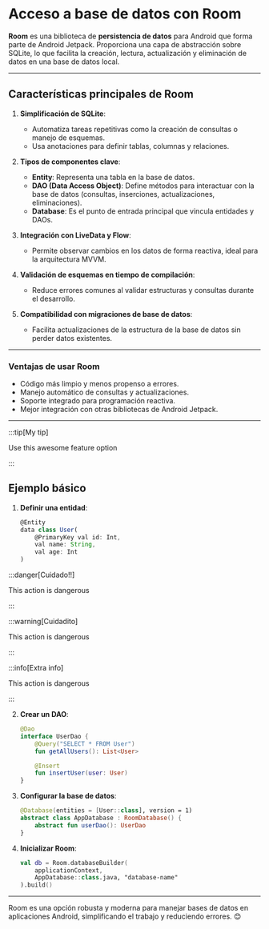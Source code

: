 # Acceso a base de datos con Room
**Room** es una biblioteca de **persistencia de datos** para Android que forma parte de Android Jetpack. Proporciona una capa de abstracción sobre SQLite, lo que facilita la creación, lectura, actualización y eliminación de datos en una base de datos local.

---

## **Características principales de Room**
1. **Simplificación de SQLite**:
   - Automatiza tareas repetitivas como la creación de consultas o manejo de esquemas.
   - Usa anotaciones para definir tablas, columnas y relaciones.

2. **Tipos de componentes clave**:
   - **Entity**: Representa una tabla en la base de datos.
   - **DAO (Data Access Object)**: Define métodos para interactuar con la base de datos (consultas, inserciones, actualizaciones, eliminaciones).
   - **Database**: Es el punto de entrada principal que vincula entidades y DAOs.

3. **Integración con LiveData y Flow**:
   - Permite observar cambios en los datos de forma reactiva, ideal para la arquitectura MVVM.

4. **Validación de esquemas en tiempo de compilación**:
   - Reduce errores comunes al validar estructuras y consultas durante el desarrollo.

5. **Compatibilidad con migraciones de base de datos**:
   - Facilita actualizaciones de la estructura de la base de datos sin perder datos existentes.

---

### **Ventajas de usar Room**
- Código más limpio y menos propenso a errores.
- Manejo automático de consultas y actualizaciones.
- Soporte integrado para programación reactiva.
- Mejor integración con otras bibliotecas de Android Jetpack.

---

:::tip[My tip]

Use this awesome feature option

:::

## Ejemplo básico
1. **Definir una entidad**:
   ```jsx kotlin title="src/components/HelloDocusaurus.js"
   @Entity
   data class User(
       @PrimaryKey val id: Int,
       val name: String,
       val age: Int
   )
   ```

:::danger[Cuidado!!]

This action is dangerous

:::

:::warning[Cuidadito]

This action is dangerous

:::

:::info[Extra info]

This action is dangerous

:::

2. **Crear un DAO**:
   ```kotlin
   @Dao
   interface UserDao {
       @Query("SELECT * FROM User")
       fun getAllUsers(): List<User>

       @Insert
       fun insertUser(user: User)
   }
   ```

3. **Configurar la base de datos**:
   ```kotlin
   @Database(entities = [User::class], version = 1)
   abstract class AppDatabase : RoomDatabase() {
       abstract fun userDao(): UserDao
   }
   ```

4. **Inicializar Room**:
   ```kotlin
   val db = Room.databaseBuilder(
       applicationContext,
       AppDatabase::class.java, "database-name"
   ).build()
   ```

---

Room es una opción robusta y moderna para manejar bases de datos en aplicaciones Android, simplificando el trabajo y reduciendo errores. 😊